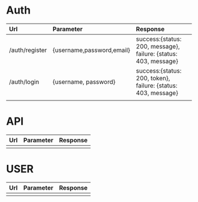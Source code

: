 # Auth
| Url 	| Parameter 	| Response 	|
|:---	|:---	|:---	|
| /auth/register 	| {username,password,email} 	| success:{status: 200, message}, failure: {status: 403, message} 	|
| /auth/login 	| {username, password} 	| success:{status: 200, token}, failure: {status: 403, message} 	|
|  	|  	|  	|
# API
| **Url** | **Parameter** | **Response**|
|------|-----------|---------|
||||
# USER
| **Url** | **Parameter** | **Response**|
|------|-----------|---------|
||||